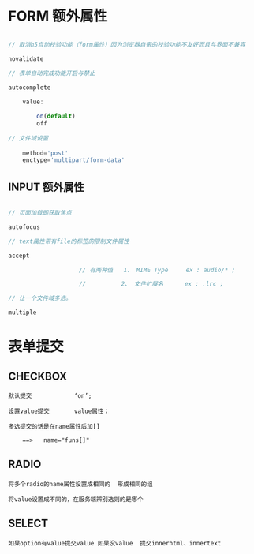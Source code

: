 # FORM 额外属性

```js

// 取消h5自动校验功能（form属性）因为浏览器自带的校验功能不友好而且与界面不兼容

novalidate

// 表单自动完成功能开启与禁止

autocomplete
		
	value:

		on(default)  
		off
        
// 文件域设置
   
	method='post'
	enctype='multipart/form-data'

```



## INPUT 额外属性

```js
	
// 页面加载即获取焦点

autofocus

// text属性带有file的标签的限制文件属性						

accept

					// 有两种值   1、 MIME Type     ex : audio/* ;

					//		    2、 文件扩展名	  ex : .lrc ;

// 让一个文件域多选。

multiple

```



# 表单提交



## CHECKBOX    

	
	默认提交   			‘on’;
	
	设置value提交 		value属性；
	
	多选提交的话是在name属性后加[]
	
		==>   name="funs[]"
		



## RADIO

	
	将多个radio的name属性设置成相同的  形成相同的组
	
	将value设置成不同的，在服务端辨别选则的是哪个
			



## SELECT

	
	如果option有value提交value 如果没value  提交innerhtml、innertext
			
